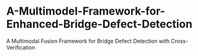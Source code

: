 # A-Multimodel-Framework-for-Enhanced-Bridge-Defect-Detection
A Multimodal Fusion Framework for Bridge Defect Detection with Cross-Verification
